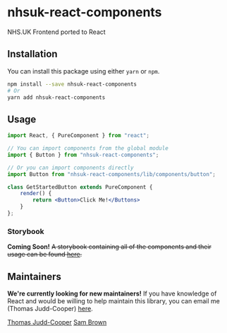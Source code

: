 # nhsuk-react-components
NHS.UK Frontend ported to React

## Installation

You can install this package using either `yarn` or `npm`.

```bash
npm install --save nhsuk-react-components
# Or
yarn add nhsuk-react-components 
```

## Usage

```jsx
import React, { PureComponent } from "react";

// You can import components from the global module
import { Button } from "nhsuk-react-components";

// Or you can import components directly
import Button from "nhsuk-react-components/lib/components/button";

class GetStartedButton extends PureComponent {
    render() {
        return <Button>Click Me!</Buttons>
    }
};
```

### Storybook

**Coming Soon!**
~~A storybook containing all of the components and their usage can be found [here](https://nhsdigital.github.io/nhsuk-react-components).~~

## Maintainers

**We're currently looking for new maintainers!** If you have knowledge of React and would be willing to help maintain this library, you can email me (Thomas Judd-Cooper) [here](thomas.judd-cooper1@nhs.net).

[Thomas Judd-Cooper](https://github.com/tomdango)
[Sam Brown](https://github.com/samueldavidbrown)
